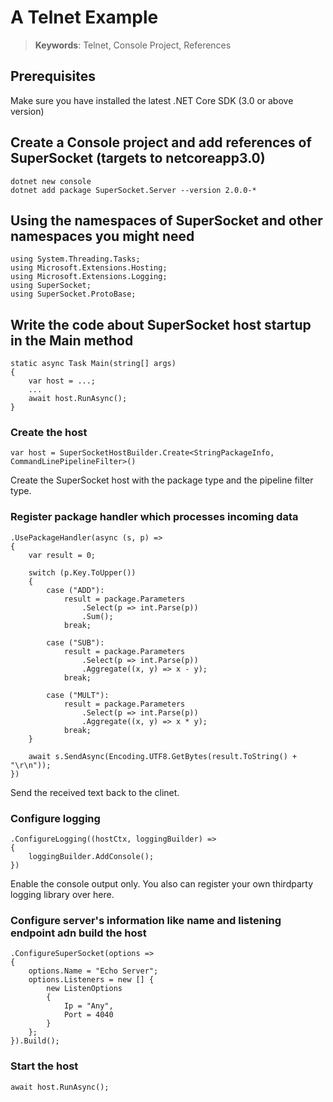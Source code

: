 # A Telnet Example

> __Keywords__: Telnet, Console Project, References

## Prerequisites

Make sure you have installed the latest .NET Core SDK (3.0 or above version)


## Create a Console project and add references of SuperSocket (targets to netcoreapp3.0)

    dotnet new console
    dotnet add package SuperSocket.Server --version 2.0.0-*


## Using the namespaces of SuperSocket and other namespaces you might need

    using System.Threading.Tasks;
    using Microsoft.Extensions.Hosting;
    using Microsoft.Extensions.Logging;
    using SuperSocket;
    using SuperSocket.ProtoBase;


## Write the code about SuperSocket host startup in the Main method

    static async Task Main(string[] args)
    {
        var host = ...;
        ...
        await host.RunAsync();
    }


### Create the host

    var host = SuperSocketHostBuilder.Create<StringPackageInfo, CommandLinePipelineFilter>()

Create the SuperSocket host with the package type and the pipeline filter type.


### Register package handler which processes incoming data


    .UsePackageHandler(async (s, p) =>
    {
        var result = 0;

        switch (p.Key.ToUpper())
        {
            case ("ADD"):
                result = package.Parameters
                    .Select(p => int.Parse(p))
                    .Sum();
                break;

            case ("SUB"):
                result = package.Parameters
                    .Select(p => int.Parse(p))
                    .Aggregate((x, y) => x - y);
                break;

            case ("MULT"):
                result = package.Parameters
                    .Select(p => int.Parse(p))
                    .Aggregate((x, y) => x * y);
                break;
        }

        await s.SendAsync(Encoding.UTF8.GetBytes(result.ToString() + "\r\n"));
    })

Send the received text back to the clinet.


### Configure logging

    .ConfigureLogging((hostCtx, loggingBuilder) =>
    {
        loggingBuilder.AddConsole();
    })

Enable the console output only. You also can register your own thirdparty logging library over here.


### Configure server's information like name and listening endpoint adn build the host

    .ConfigureSuperSocket(options =>
    {
        options.Name = "Echo Server";
        options.Listeners = new [] {
            new ListenOptions
            {
                Ip = "Any",
                Port = 4040
            }
        };
    }).Build();


### Start the host

    await host.RunAsync();